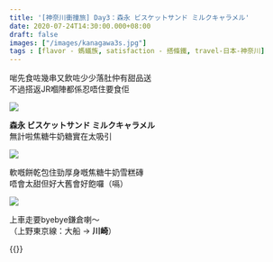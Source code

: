 ```yaml
---
title: '[神奈川衝撞旅] Day3：森永 ビスケットサンド ミルクキャラメル'
date: 2020-07-24T14:30:00.000+08:00
draft: false
images: ["/images/kanagawa3s.jpg"]
tags : [flavor - 螞蟻族, satisfaction - 搭條鐵, travel-日本-神奈川]
---
```


啱先食咗幾串又飲咗少少落肚仲有甜品送  
不過搭返JR嗰陣都係忍唔住要食佢  

![](/images/kanagawa3s.jpg)

**森永 ビスケットサンド ミルクキャラメル**  
無計啦焦糖牛奶糖實在太吸引  

![](/images/kanagawa3s1.jpg)

軟嘅餅乾包住勁厚身嘅焦糖牛奶雪糕磚  
唔會太甜但好大舊會好飽囉（嗝）

![](/images/kanagawa3s2.jpg)

上車走要byebye鎌倉喇～  
（上野東京線：大船 → **川崎**）


{{<kanagawa>}}
